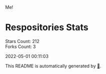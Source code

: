 Me!

# Respositories Stats
Stars Count: 212  
Forks Count: 3

2022-05-01 00:11:03  

This README is automatically generated by [🐰](https://github.com/rnitta/rnitta).
